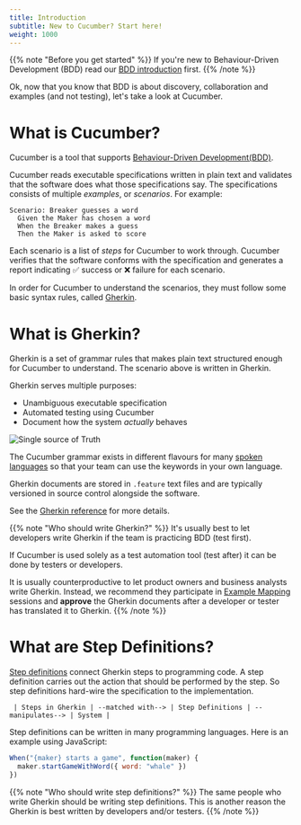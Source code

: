 ```yaml
---
title: Introduction
subtitle: New to Cucumber? Start here!
weight: 1000
---
```


{{% note "Before you get started" %}}
If you're new to Behaviour-Driven Development (BDD) read our 
[BDD introduction](/docs/bdd) first.
{{% /note %}}

Ok, now that you know that BDD is about discovery, collaboration and examples
(and not testing), let's take a look at Cucumber.

# What is Cucumber?

Cucumber is a tool that supports [Behaviour-Driven Development(BDD)](/docs/bdd).

Cucumber reads executable specifications written in plain text and validates
that the software does what those specifications say. The specifications
consists of multiple *examples*, or *scenarios*. For example:

```gherkin
Scenario: Breaker guesses a word
  Given the Maker has chosen a word
  When the Breaker makes a guess
  Then the Maker is asked to score
```

Each scenario is a list of *steps* for Cucumber to work through. Cucumber
verifies that the software conforms with the specification and generates a
report indicating ✅ success or ❌ failure for each scenario.

In order for Cucumber to understand the scenarios, they must follow some basic
syntax rules, called [Gherkin](/docs/gherkin/).

# What is Gherkin?

Gherkin is a set of grammar rules that makes plain text structured enough for
Cucumber to understand. The scenario above is written in Gherkin.

Gherkin serves multiple purposes:

- Unambiguous executable specification
- Automated testing using Cucumber
- Document how the system *actually* behaves

![Single source of Truth](/img/single-source-of-truth-256x256.png)

The Cucumber grammar exists in different flavours for many [spoken languages](/docs/gherkin/reference#spoken-languages)
so that your team can use the keywords in your own language.

Gherkin documents are stored in `.feature` text files and are typically
versioned in source control alongside the software.

See the [Gherkin reference](/docs/gherkin) for more details.

{{% note "Who should write Gherkin?" %}}
It's usually best to let developers write Gherkin if the team is practicing BDD
(test first).

If Cucumber is used solely as a test automation tool (test after) it can be done
by testers or developers.

It is usually counterproductive to let product owners and business analysts
write Gherkin. Instead, we recommend they participate in [Example Mapping](/docs/bdd/example-mapping)
sessions and **approve** the Gherkin documents after a developer or tester has
translated it to Gherkin.
{{% /note %}}

# What are Step Definitions?

[Step definitions](/docs/cucumber/step-definitions) connect Gherkin steps to
programming code. A step definition carries out the action that should be
performed by the step. So step definitions hard-wire the specification to the
implementation.

```
 | Steps in Gherkin | --matched with--> | Step Definitions | --manipulates--> | System |
```

Step definitions can be written in many programming languages. Here is an example
using JavaScript:

```javascript
When("{maker} starts a game", function(maker) {
  maker.startGameWithWord({ word: "whale" })
})
```

{{% note "Who should write step definitions?" %}}
The same people who write Gherkin should be writing step definitions. This is
another reason the Gherkin is best written by developers and/or testers.
{{% /note %}}
